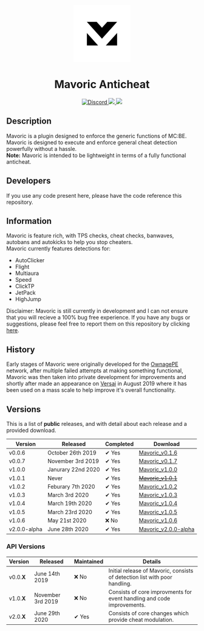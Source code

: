 <div align="center">
  <p>
    <img width="150" alt="portfolio_view" src="https://raw.githubusercontent.com/Bavfalcon9/Mavoric/stable/resources/assets/mavoric_black_and_white.png">
  </p>
  <p>
    <h1> Mavoric Anticheat</h1>
    <a href="https://discord.gg/2humhkN">
      <img src="https://discordapp.com/api/guilds/683167375771828277/embed.png" alt="Discord">
    </a>
    <a href="https://poggit.pmmp.io/p/Mavoric">
      <img src="https://poggit.pmmp.io/shield.state/Mavoric">
    </a>
    <a href="https://poggit.pmmp.io/p/Mavoric">
      <img src="https://poggit.pmmp.io/shield.api/Mavoric">
    </a>
  </p>
</div>

## Description
Mavoric is a plugin designed to enforce the generic functions of MC:BE. Mavoric is designed to execute and enforce 
general cheat detection powerfully without a hassle. <br />
**Note:** Mavoric is intended to be lightweight in terms of a fully functional anticheat. 

## Developers
If you use any code present here, please have the code reference this repository.

## Information
Mavoric is feature rich, with TPS checks, cheat checks, banwaves, autobans and autokicks to help you stop cheaters. <br />
Mavoric currently features detections for:
 - AutoClicker
 - Flight
 - Multiaura
 - Speed
 - ClickTP
 - JetPack
 - HighJump

 Disclaimer: Mavoric is still currently in development and I can not ensure that you will recieve a 100% bug free experience.
If you have any bugs or suggestions, please feel free to report them on this repository by clicking [here](https://github.com/Bavfalcon9/Mavoric/issues/new).


## History
Early stages of Mavoric were originally developed for the [OwnagePE](shop.ownagepe.com) network, 
after multiple failed attempts at making something functional, Mavoric was then taken into private development 
for improvements and shortly after made an appearance on [Versai](versai.pro) in August 2019 where it has been 
used on a mass scale to help improve it's overall functionality.

## Versions
This is a list of **public** releases, and with detail about each release and a provided download.

Version | Released | Completed | Download 
------- | ------- | ---------- | --------
v0.0.6 | October 26th 2019 | ✔ Yes | [Mavoric_v0.1.6](https://github.com/Bavfalcon9/Mavoric/releases/download/v0.1.6/Mavoric_v0.1.6.phar)
v0.0.7 | November 3rd 2019 | ✔ Yes | [Mavoric_v0.1.7](https://github.com/Bavfalcon9/Mavoric/releases/download/v0.1.7/Mavoric_v0.1.7.phar)
v1.0.0 | Janurary 22nd 2020 | ✔ Yes | [Mavoric_v1.0.0](https://github.com/Bavfalcon9/Mavoric/releases/download/v1.0.0/Mavoric_v1.0.0.phar)
v1.0.1 | Never | ✔ Yes | ~~[Mavoric_v1.0.1](https://github.com/Bavfalcon9/Mavoric/releases)~~
v1.0.2 | Feburary 7th 2020 | ✔ Yes | [Mavoric_v1.0.2](https://github.com/Bavfalcon9/Mavoric/releases/download/v1.0.2/Mavoric_v1.0.2.phar)
v1.0.3 | March 3rd 2020 | ✔ Yes | [Mavoric_v1.0.3](https://github.com/Bavfalcon9/Mavoric/releases/download/v1.0.3/Mavoric_v1.0.3.phar)
v1.0.4 | March 19th 2020 | ✔ Yes | [Mavoric_v1.0.4](https://github.com/Bavfalcon9/Mavoric/releases/download/v1.0.4/Mavoric_v1.0.4.phar)
v1.0.5 | March 23rd 2020 | ✔ Yes | [Mavoric_v1.0.5](https://github.com/Bavfalcon9/Mavoric/releases/download/v1.0.5/Mavoric_v1.0.5.phar)
v1.0.6 | May 21st 2020 | ❌ No | [Mavoric_v1.0.6](https://github.com/Bavfalcon9/Mavoric/releases/download/v1.0.5/Mavoric_v1.0.6.phar)
v2.0.0-alpha | June 28th 2020 | ✔ Yes | [Mavoric_v2.0.0-alpha](https://github.com/Bavfalcon9/Mavoric/releases/download/v2.0.0/Mavoric_v2.0.0.phar)

### API Versions
Version | Released | Maintained | Details
------- | -------- | ---------- | -------
v0.0.**X** | June 14th 2019 | ❌ No | Initial release of Mavoric, consists of detection list with poor handling.
v1.0.**X** | November 3rd 2019 | ❌ No | Consists of core improvments for event handling and code improvements.
v2.0.**X** | June 29th 2020 | ✔ Yes | Consists of core changes which provide cheat modulation.
